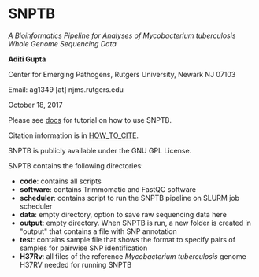 # SNPTB
_A Bioinformatics Pipeline for Analyses of Mycobacterium tuberculosis Whole Genome Sequencing Data_


**Aditi Gupta**

Center for Emerging Pathogens, Rutgers University, Newark NJ 07103

Email: ag1349 [at] njms.rutgers.edu

October 18, 2017

Please see [docs](docs) for tutorial on how to use SNPTB.

Citation information is in [HOW_TO_CITE](HOW_TO_CITE.md).

SNPTB is publicly available under the GNU GPL License. 

SNPTB contains the following directories:
* **code**: contains all scripts
* **software**: contains Trimmomatic and FastQC software
* **scheduler**: contains script to run the SNPTB pipeline on SLURM job scheduler
* **data**: empty directory, option to save raw sequencing data here
* **output**: empty directory. When SNPTB is run, a new folder is created in "output" that contains a file with SNP annotation
* **test**: contains sample file that shows the format to specify pairs of samples for pairwise SNP identification
* **H37Rv**: all files of the reference _Mycobacterium tuberculosis_ genome H37RV needed for running SNPTB

